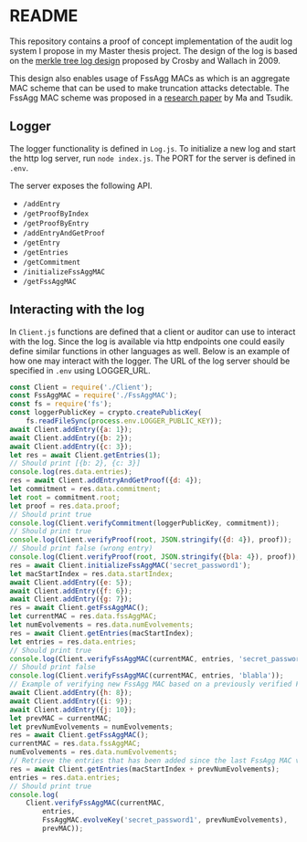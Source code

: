 # README
This repository contains a proof of concept implementation of the audit log system I propose in my Master thesis project. 
The design of the log is based on the [merkle tree log design](https://www.usenix.org/legacy/event/sec09/tech/full_papers/crosby.pdf) proposed by Crosby and Wallach in 2009.

This design also enables usage of FssAgg MACs as which is an aggregate MAC scheme that can be used to make truncation attacks detectable. The FssAgg MAC scheme was proposed in a [research paper](https://ieeexplore.ieee.org/abstract/document/4223216?casa_token=VHioHCEgJFsAAAAA:svs6xky26Yo3bZP9iFtZuiEzc-bZ2KK36D5LATgyT-7iaIEh6rMoscEFtMJamGrkobNaRw8O) by Ma and Tsudik.

## Logger
The logger functionality is defined in `Log.js`. To initialize a new log and start the http log server, run `node index.js`. The PORT for the server is defined in `.env`.

The server exposes the following API.
- `/addEntry`
- `/getProofByIndex`
- `/getProofByEntry`
- `/addEntryAndGetProof`
- `/getEntry`
- `/getEntries`
- `/getCommitment`
- `/initializeFssAggMAC`
- `/getFssAggMAC`

## Interacting with the log
In `Client.js` functions are defined that a client or auditor can use to interact with the log. Since the log is available via http endpoints one could easily define similar functions in other languages as well. Below is an example of how one may interact with the logger.
The URL of the log server should be specified in `.env` using LOGGER_URL.

```javascript
const Client = require('./Client');
const FssAggMAC = require('./FssAggMAC');
const fs = require('fs');
const loggerPublicKey = crypto.createPublicKey(
    fs.readFileSync(process.env.LOGGER_PUBLIC_KEY));
await Client.addEntry({a: 1});
await Client.addEntry({b: 2});
await Client.addEntry({c: 3});
let res = await Client.getEntries(1);
// Should print [{b: 2}, {c: 3}]
console.log(res.data.entries);
res = await Client.addEntryAndGetProof({d: 4});
let commitment = res.data.commitment;
let root = commitment.root;
let proof = res.data.proof;
// Should print true
console.log(Client.verifyCommitment(loggerPublicKey, commitment));
// Should print true
console.log(Client.verifyProof(root, JSON.stringify({d: 4}), proof));
// Should print false (wrong entry)
console.log(Client.verifyProof(root, JSON.stringify({bla: 4}), proof));
res = await Client.initializeFssAggMAC('secret_password1');
let macStartIndex = res.data.startIndex;
await Client.addEntry({e: 5});
await Client.addEntry({f: 6});
await Client.addEntry({g: 7});
res = await Client.getFssAggMAC();
let currentMAC = res.data.fssAggMAC;
let numEvolvements = res.data.numEvolvements;
res = await Client.getEntries(macStartIndex);
let entries = res.data.entries;
// Should print true
console.log(Client.verifyFssAggMAC(currentMAC, entries, 'secret_password1'));
// Should print false
console.log(Client.verifyFssAggMAC(currentMAC, entries, 'blabla'));
// Example of verifying new FssAgg MAC based on a previously verified FssAgg MAC
await Client.addEntry({h: 8});
await Client.addEntry({i: 9});
await Client.addEntry({j: 10});
let prevMAC = currentMAC;
let prevNumEvolvements = numEvolvements;
res = await Client.getFssAggMAC();
currentMAC = res.data.fssAggMAC;
numEvolvements = res.data.numEvolvements;
// Retrieve the entries that has been added since the last FssAgg MAC verification
res = await Client.getEntries(macStartIndex + prevNumEvolvements);
entries = res.data.entries;
// Should print true
console.log(
    Client.verifyFssAggMAC(currentMAC,
        entries,
        FssAggMAC.evolveKey('secret_password1', prevNumEvolvements),
        prevMAC));
```
